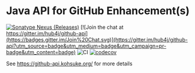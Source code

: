 # Java API for GitHub Enhancement(s)

[![Sonatype Nexus (Releases)](https://img.shields.io/nexus/r/org.kohsuke/github-api?server=https%3A%2F%2Foss.sonatype.org)](https://mvnrepository.com/artifact/org.kohsuke/github-api)
[![Join the chat at https://gitter.im/hub4j/github-api](https://badges.gitter.im/Join%20Chat.svg)](https://gitter.im/hub4j/github-api?utm_source=badge&utm_medium=badge&utm_campaign=pr-badge&utm_content=badge)
![CI](https://github.com/hub4j/github-api/workflows/CI/badge.svg?branch=main)
[![codecov](https://codecov.io/gh/hub4j/github-api/branch/main/graph/badge.svg?token=j1jQqydZLJ)](https://codecov.io/gh/hub4j/github-api)


See https://github-api.kohsuke.org/ for more details
